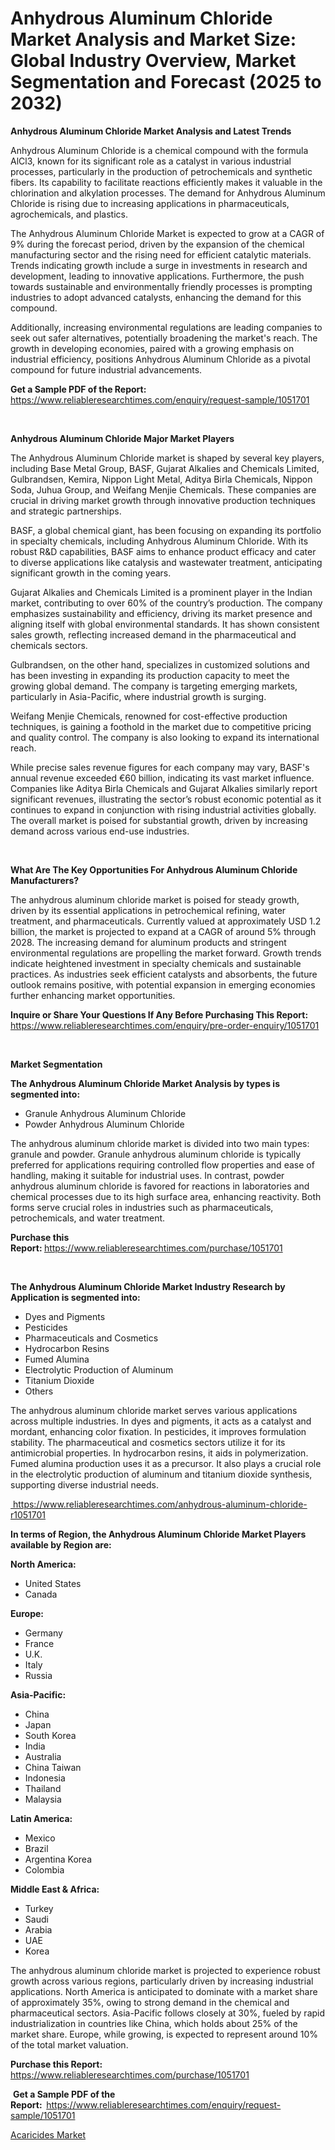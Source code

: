 <p><h1>Anhydrous Aluminum Chloride Market Analysis and Market Size: Global Industry Overview, Market Segmentation and Forecast (2025 to 2032)</h1></p><p><strong>Anhydrous Aluminum Chloride Market Analysis and Latest Trends</strong></p>
<p><p>Anhydrous Aluminum Chloride is a chemical compound with the formula AlCl3, known for its significant role as a catalyst in various industrial processes, particularly in the production of petrochemicals and synthetic fibers. Its capability to facilitate reactions efficiently makes it valuable in the chlorination and alkylation processes. The demand for Anhydrous Aluminum Chloride is rising due to increasing applications in pharmaceuticals, agrochemicals, and plastics.</p><p>The Anhydrous Aluminum Chloride Market is expected to grow at a CAGR of 9% during the forecast period, driven by the expansion of the chemical manufacturing sector and the rising need for efficient catalytic materials. Trends indicating growth include a surge in investments in research and development, leading to innovative applications. Furthermore, the push towards sustainable and environmentally friendly processes is prompting industries to adopt advanced catalysts, enhancing the demand for this compound.</p><p>Additionally, increasing environmental regulations are leading companies to seek out safer alternatives, potentially broadening the market's reach. The growth in developing economies, paired with a growing emphasis on industrial efficiency, positions Anhydrous Aluminum Chloride as a pivotal compound for future industrial advancements.</p></p>
<p><strong>Get a Sample PDF of the Report:&nbsp;</strong> <a href="https://www.reliableresearchtimes.com/enquiry/request-sample/1051701?utm_campaign=2193&utm_medium=2&utm_source=Github&utm_content=ia&utm_term=01042025&utm_id=anhydrous-aluminum-chloride">https://www.reliableresearchtimes.com/enquiry/request-sample/1051701</a></p>
<p>&nbsp;</p>
<p><strong>Anhydrous Aluminum Chloride Major Market Players</strong></p>
<p><p>The Anhydrous Aluminum Chloride market is shaped by several key players, including Base Metal Group, BASF, Gujarat Alkalies and Chemicals Limited, Gulbrandsen, Kemira, Nippon Light Metal, Aditya Birla Chemicals, Nippon Soda, Juhua Group, and Weifang Menjie Chemicals. These companies are crucial in driving market growth through innovative production techniques and strategic partnerships.</p><p>BASF, a global chemical giant, has been focusing on expanding its portfolio in specialty chemicals, including Anhydrous Aluminum Chloride. With its robust R&D capabilities, BASF aims to enhance product efficacy and cater to diverse applications like catalysis and wastewater treatment, anticipating significant growth in the coming years.</p><p>Gujarat Alkalies and Chemicals Limited is a prominent player in the Indian market, contributing to over 60% of the country’s production. The company emphasizes sustainability and efficiency, driving its market presence and aligning itself with global environmental standards. It has shown consistent sales growth, reflecting increased demand in the pharmaceutical and chemicals sectors.</p><p>Gulbrandsen, on the other hand, specializes in customized solutions and has been investing in expanding its production capacity to meet the growing global demand. The company is targeting emerging markets, particularly in Asia-Pacific, where industrial growth is surging.</p><p>Weifang Menjie Chemicals, renowned for cost-effective production techniques, is gaining a foothold in the market due to competitive pricing and quality control. The company is also looking to expand its international reach.</p><p>While precise sales revenue figures for each company may vary, BASF's annual revenue exceeded €60 billion, indicating its vast market influence. Companies like Aditya Birla Chemicals and Gujarat Alkalies similarly report significant revenues, illustrating the sector’s robust economic potential as it continues to expand in conjunction with rising industrial activities globally. The overall market is poised for substantial growth, driven by increasing demand across various end-use industries.</p></p>
<p>&nbsp;</p>
<p><strong>What Are The Key Opportunities For Anhydrous Aluminum Chloride Manufacturers?</strong></p>
<p><p>The anhydrous aluminum chloride market is poised for steady growth, driven by its essential applications in petrochemical refining, water treatment, and pharmaceuticals. Currently valued at approximately USD 1.2 billion, the market is projected to expand at a CAGR of around 5% through 2028. The increasing demand for aluminum products and stringent environmental regulations are propelling the market forward. Growth trends indicate heightened investment in specialty chemicals and sustainable practices. As industries seek efficient catalysts and absorbents, the future outlook remains positive, with potential expansion in emerging economies further enhancing market opportunities.</p></p>
<p><strong>Inquire or Share Your Questions If Any Before Purchasing This Report:</strong> <a href="https://www.reliableresearchtimes.com/enquiry/pre-order-enquiry/1051701?utm_campaign=2193&utm_medium=2&utm_source=Github&utm_content=ia&utm_term=01042025&utm_id=anhydrous-aluminum-chloride">https://www.reliableresearchtimes.com/enquiry/pre-order-enquiry/1051701</a></p>
<p>&nbsp;</p>
<p><strong>Market Segmentation</strong></p>
<p><strong>The Anhydrous Aluminum Chloride Market Analysis by types is segmented into:</strong></p>
<p><ul><li>Granule Anhydrous Aluminum Chloride</li><li>Powder Anhydrous Aluminum Chloride</li></ul></p>
<p><p>The anhydrous aluminum chloride market is divided into two main types: granule and powder. Granule anhydrous aluminum chloride is typically preferred for applications requiring controlled flow properties and ease of handling, making it suitable for industrial uses. In contrast, powder anhydrous aluminum chloride is favored for reactions in laboratories and chemical processes due to its high surface area, enhancing reactivity. Both forms serve crucial roles in industries such as pharmaceuticals, petrochemicals, and water treatment.</p></p>
<p><strong>Purchase this Report:&nbsp;</strong><a href="https://www.reliableresearchtimes.com/purchase/1051701?utm_campaign=2193&utm_medium=2&utm_source=Github&utm_content=ia&utm_term=01042025&utm_id=anhydrous-aluminum-chloride">https://www.reliableresearchtimes.com/purchase/1051701</a></p>
<p>&nbsp;</p>
<p><strong>The Anhydrous Aluminum Chloride Market Industry Research by Application is segmented into:</strong></p>
<p><ul><li>Dyes and Pigments</li><li>Pesticides</li><li>Pharmaceuticals and Cosmetics</li><li>Hydrocarbon Resins</li><li>Fumed Alumina</li><li>Electrolytic Production of Aluminum</li><li>Titanium Dioxide</li><li>Others</li></ul></p>
<p><p>The anhydrous aluminum chloride market serves various applications across multiple industries. In dyes and pigments, it acts as a catalyst and mordant, enhancing color fixation. In pesticides, it improves formulation stability. The pharmaceutical and cosmetics sectors utilize it for its antimicrobial properties. In hydrocarbon resins, it aids in polymerization. Fumed alumina production uses it as a precursor. It also plays a crucial role in the electrolytic production of aluminum and titanium dioxide synthesis, supporting diverse industrial needs.</p></p>
<p><a href="https://www.reliableresearchtimes.com/anhydrous-aluminum-chloride-r1051701?utm_campaign=2193&utm_medium=2&utm_source=Github&utm_content=ia&utm_term=01042025&utm_id=anhydrous-aluminum-chloride">&nbsp;https://www.reliableresearchtimes.com/anhydrous-aluminum-chloride-r1051701</a></p>
<p><strong>In terms of Region, the Anhydrous Aluminum Chloride Market Players available by Region are:</strong></p>
<p>
    <p> <strong> North America: </strong>
        <ul>
            <li>United States</li>
            <li>Canada</li>
        </ul>
        </p> 
    <p> <strong> Europe: </strong>
        <ul>
            <li>Germany</li>
            <li>France</li>
            <li>U.K.</li>
            <li>Italy</li>
            <li>Russia</li>
        </ul>
        </p> 
    <p> <strong> Asia-Pacific: </strong>
        <ul>
            <li>China</li>
            <li>Japan</li>
            <li>South Korea</li>
            <li>India</li>
            <li>Australia</li>
            <li>China Taiwan</li>
            <li>Indonesia</li>
            <li>Thailand</li>
            <li>Malaysia</li>
        </ul>
        </p> 
    <p> <strong> Latin America: </strong>
        <ul>
            <li>Mexico</li>
            <li>Brazil</li>
            <li>Argentina Korea</li>
            <li>Colombia</li>
        </ul>
        </p> 
    <p> <strong> Middle East & Africa: </strong>
        <ul>
            <li>Turkey</li>
            <li>Saudi</li>
            <li>Arabia</li>
            <li>UAE</li>
            <li>Korea</li>
        </ul>
    </p>
    </p>
<p><p>The anhydrous aluminum chloride market is projected to experience robust growth across various regions, particularly driven by increasing industrial applications. North America is anticipated to dominate with a market share of approximately 35%, owing to strong demand in the chemical and pharmaceutical sectors. Asia-Pacific follows closely at 30%, fueled by rapid industrialization in countries like China, which holds about 25% of the market share. Europe, while growing, is expected to represent around 10% of the total market valuation.</p></p>
<p><strong>Purchase this Report: </strong><a href="https://www.reliableresearchtimes.com/purchase/1051701?utm_campaign=2193&utm_medium=2&utm_source=Github&utm_content=ia&utm_term=01042025&utm_id=anhydrous-aluminum-chloride">https://www.reliableresearchtimes.com/purchase/1051701</a></p>
<p>&nbsp;<strong>Get a Sample PDF of the Report:&nbsp;&nbsp;</strong><a href="https://www.reliableresearchtimes.com/enquiry/request-sample/1051701?utm_campaign=2193&utm_medium=2&utm_source=Github&utm_content=ia&utm_term=01042025&utm_id=anhydrous-aluminum-chloride">https://www.reliableresearchtimes.com/enquiry/request-sample/1051701</a></p>
<p><strong></strong></p>
<p><p><a href="https://github.com/ygfu6u/Market-Research-Report-List-2/blob/main/acaricides-market.md?utm_campaign=2193&utm_medium=2&utm_source=Github&utm_content=ia&utm_term=01042025&utm_id=anhydrous-aluminum-chloride">Acaricides Market</a></p></p>